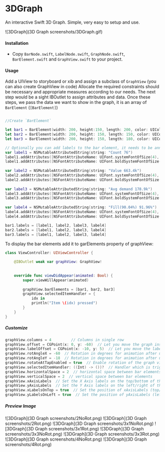 # 3DGraph
An interactive Swift 3D Graph. Simple, very easy to setup and use.


![3DGraph](3D Graph screenshots/3DGraph.gif)


#### Installation
- Copy `BarNode.swift`, `LabelNode.swift`, `GraphNode.swift`, `BarElement.swift` and `GraphView.swift` to your project.

#### Usage

Add a UIView to storyboard or xib and assign a subclass of `GraphView` (you can also create GraphView in code)
Allocate the required constraints should be necessary and appropriate measures according to our needs.
The next step would be a sight IBOutlet to assign attributes and data.
Once these steps, we pass the data we want to show in the graph, it is an array of `BarElement` (`[BarElement]`)


```swift

//Create `BarElement`

let bar1 = BarElement(width: 200, height:150, length: 200, color: UIColor.orangeColor(), cornerRadius: 2.5)
let bar2 = BarElement(width: 200, height: 150, length: 150, color: UIColor.redColor(), cornerRadius: 2.5)
let bar3 = BarElement(width: 200, height: 150, length: 180, color: UIColor.blueColor(), cornerRadius: 2.5)

// Optionally you can add labels to the bar element, it needs to be ann array of AttributedString
var label1 = NSMutableAttributedString(string: "Count 76")
label1.addAttributes([NSFontAttributeName: UIFont.systemFontOfSize(4), NSForegroundColorAttributeName: UIColor.whiteColor()], range: NSMakeRange(0, 5))
label1.addAttributes([NSFontAttributeName: UIFont.boldSystemFontOfSize(4.5)], range: NSMakeRange(5, label1.length-5))
        
var label2 = NSMutableAttributedString(string: "Value 663.4k")
label2.addAttributes([NSFontAttributeName: UIFont.systemFontOfSize(4), NSForegroundColorAttributeName: UIColor.whiteColor()], range: NSMakeRange(0, 5))
label2.addAttributes([NSFontAttributeName: UIFont.boldSystemFontOfSize(4.5)], range: NSMakeRange(5, label2.length-5))
        
var label3 = NSMutableAttributedString(string: "Avg demand 178.9k")
label3.addAttributes([NSFontAttributeName: UIFont.systemFontOfSize(4), NSForegroundColorAttributeName: UIColor.whiteColor()], range: NSMakeRange(0, 10))
label3.addAttributes([NSFontAttributeName: UIFont.boldSystemFontOfSize(4.5)], range: NSMakeRange(10, label3.length-10))
        
var label4 = NSMutableAttributedString(string: "Fill(90.04%) 91.96%")
label4.addAttributes([NSFontAttributeName: UIFont.systemFontOfSize(4), NSForegroundColorAttributeName: UIColor.whiteColor()], range: NSMakeRange(0, 12))
label4.addAttributes([NSFontAttributeName: UIFont.boldSystemFontOfSize(4.5)], range: NSMakeRange(12, label4.length-12))

bar1.labels = [label1, label2, label3, label4]
bar2.labels = [label1, label2, label3, label4]
bar3.labels = [label1, label2, label3, label4]
```

To display the bar elements add it to garElements property of graphView:

```swift
class ViewController: UIViewController {

    @IBOutlet weak var graphView: GraphView!
    
    
    override func viewDidAppear(animated: Bool) {
        super.viewWillAppear(animated)
        
        graphView.barElements = [bar1, bar2, bar3]
        graphView.selectedItemHandler = {
            idx in
            println("Item \(idx) pressed")
        }
    }
}
```
##### Customize
```swift
graphView.columns = 4         // Columns in single row
graphView.offset = CGPoint(x: 0, y: -60)  // Let you move the graph inside the view
graphView.labelOffset = CGPoint(x: -10, y: 5)  // Let you move the labels inside bar element
graphView.rotAngleX = -60  // Rotation in degrees for animation after user tap the graph around X axis
graphView.rotAngleY = -18  // Rotation in degrees for animation after user tap the graph around Y axis
graphView.rotateAtTapEnabled = true  // Enable rotation of the graph view on touch
graphView.selectedItemHandler: ((Int) -> ())?  // Handler which is triggered after user touch bar element
graphView.horizontalSpace = 2  // horizontal space between bar elements
graphView.verticalSpace = 2  // vertical space between bar elements
graphView.xAxisLabels  // Set the X Axis labels on the top/bottom of the graph. It's array of NSAttributedString
graphView.yAxisLabels  // Set the Y Axis labels on the left/right of the graph. It's array of NSAttributedString
graphView.xLabelsOnTop = true  // Set the position of xAxisLabels (top/bottom)
graphView.yLabelsOnLeft = true  // Set the position of yAxisLabels (left/right)
```

##### Preview Image

![3DGraph](3D Graph screenshots/2NoRot.png)
![3DGraph](3D Graph screenshots/2Rot.png)
![3DGraph](3D Graph screenshots/3x1NoRot.png)
![3DGraph](3D Graph screenshots/3x1Rot.png)
![3DGraph](3D Graph screenshots/3x3NoRot.png)
![3DGraph](3D Graph screenshots/3x3Rot.png)
![3DGraph](3D Graph screenshots/4NoRot.png)
![3DGraph](3D Graph screenshots/4Rot.png)
